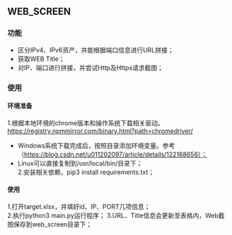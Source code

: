 ## WEB_SCREEN   
    
### 功能    
-   区分IPv4、IPv6资产，并能根据端口信息进行URL拼接；     
-   获取WEB Title；      
-   对IP、端口进行拼接，并尝试Http及Https请求截图；      
### 使用    
####    环境准备    
1.根据本地环境的chrome版本和操作系统下载相关驱动。    
https://registry.npmmirror.com/binary.html?path=chromedriver/       
-   Windows系统下载完成后，按照目录添加环境变量。参考（https://blog.csdn.net/u011202097/article/details/122168656）； 
-   Linux可以直接复制到/usr/local/bin/目录下；  
2.安装相关依赖，pip3 install requirements.txt；   
####    使用
1.打开target.xlsx，并填好id、IP、PORT几项信息；   
2.执行python3 main.py运行程序；
3.URL、Title信息会更新至表格内，Web截图保存到web_screen目录下；   